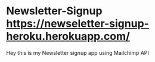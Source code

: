 # Newsletter-Signup https://newseletter-signup-heroku.herokuapp.com/
Hey this is my Newsletter signup app using Mailchimp API
